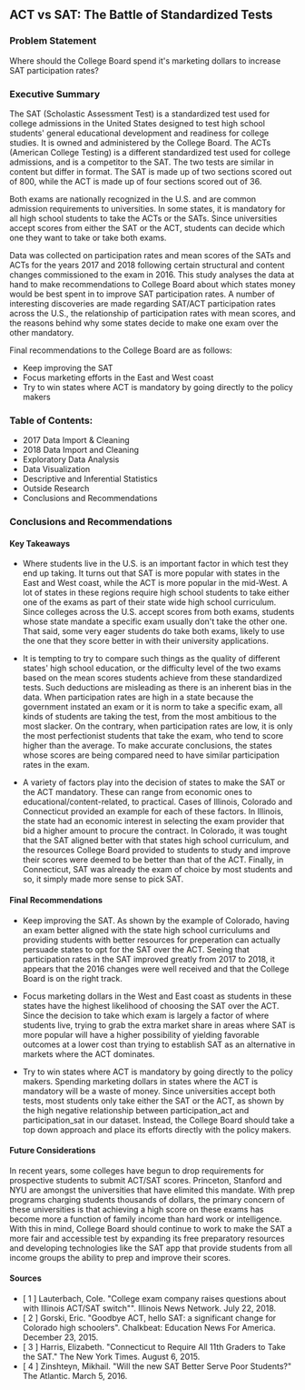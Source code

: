 ## ACT vs SAT: The Battle of Standardized Tests

### Problem Statement 

Where should the College Board spend it's marketing dollars to increase SAT participation rates?

### Executive Summary

The SAT (Scholastic Assessment Test) is a standardized test used for college admissions in the United States designed to test high school students' general educational development and readiness for college studies. It is owned and administered by the College Board. The ACTs (American College Testing) is a different standardized test used for college admissions, and is a competitor to the SAT. The two tests are similar in content but differ in format. The SAT is made up of two sections scored out of 800, while the ACT is made up of four sections scored out of 36.

Both exams are nationally recognized in the U.S. and are common admission requirements to universities. In some states, it is mandatory for all high school students to take the ACTs or the SATs. Since universities accept scores from either the SAT or the ACT, students can decide which one they want to take or take both exams.

Data was collected on participation rates and mean scores of the SATs and ACTs for the years 2017 and 2018 following certain structural and content changes commissioned to the exam in 2016. This study analyses the data at hand to make recommendations to College Board about which states money would be best spent in to improve SAT participation rates. A number of interesting discoveries are made regarding SAT/ACT participation rates across the U.S., the relationship of participation rates with mean scores, and the reasons behind why some states decide to make one exam over the other mandatory.

Final recommendations to the College Board are as follows:
- Keep improving the SAT
- Focus marketing efforts in the East and West coast
- Try to win states where ACT is mandatory by going directly to the policy makers

### Table of Contents:
- 2017 Data Import & Cleaning
- 2018 Data Import and Cleaning
- Exploratory Data Analysis
- Data Visualization
- Descriptive and Inferential Statistics
- Outside Research
- Conclusions and Recommendations

### Conclusions and Recommendations

#### Key Takeaways

- Where students live in the U.S. is an important factor in which test they end up taking. It turns out that SAT is more popular with states in the East and West coast, while the ACT is more popular in the mid-West. A lot of states in these regions require high school students to take either one of the exams as part of their state wide high school curriculum. Since colleges across the U.S. accept scores from both exams, students whose state mandate a specific exam usually don't take the other one. That said, some very eager students do take both exams, likely to use the one that they score better in with their university applications.

- It is tempting to try to compare such things as the quality of different states' high school education, or the difficulty level of the two exams based on the mean scores students achieve from these standardized tests. Such deductions are misleading as there is an inherent bias in the data. When participation rates are high in a state because the government instated an exam or it is norm to take a specific exam, all kinds of students are taking the test, from the most ambitious to the most slacker. On the contrary, when participation rates are low, it is only the most perfectionist students that take the exam, who tend to score higher than the average. To make accurate conclusions, the states whose scores are being compared need to have similar participation rates in the exam.

- A variety of factors play into the decision of states to make the SAT or the ACT mandatory. These can range from economic ones to educational/content-related, to practical. Cases of Illinois, Colorado and Connecticut provided an example for each of these factors. In Illinois, the state had an economic interest in selecting the exam provider that bid a higher amount to procure the contract. In Colorado, it was tought that the SAT aligned better with that states high school curriculum, and the resources College Board provided to students to study and improve their scores were deemed to be better than that of the ACT. Finally, in Connecticut, SAT was already the exam of choice by most students and so, it simply made more sense to pick SAT.

#### Final Recommendations
- Keep improving the SAT. As shown by the example of Colorado, having an exam better aligned with the state high school curriculums and providing students with better resources for preperation can actually persuade states to opt for the SAT over the ACT. Seeing that participation rates in the SAT improved greatly from 2017 to 2018, it appears that the 2016 changes were well received and that the College Board is on the right track.

- Focus marketing dollars in the West and East coast as students in these states have the highest likelihood of choosing the SAT over the ACT. Since the decision to take which exam is largely a factor of where students live, trying to grab the extra market share in areas where SAT is more popular will have a higher possibility of yielding favorable outcomes at a lower cost than trying to establish SAT as an alternative in markets where the ACT dominates.

- Try to win states where ACT is mandatory by going directly to the policy makers. Spending marketing dollars in states where the ACT is mandatory will be a waste of money. Since universities accept both tests, most students only take either the SAT or the ACT, as shown by the high negative relationship between participation_act and participation_sat in our dataset. Instead, the College Board should take a top down approach and place its efforts directly with the policy makers.

#### Future Considerations

In recent years, some colleges have begun to drop requirements for prospective students to submit ACT/SAT scores. Princeton, Stanford and NYU are amongst the universities that have elimited this mandate.
With prep programs charging students thousands of dollars, the primary concern of these universities is that achieving a high score on these exams has become more a function of family income than hard work or intelligence.
With this in mind, College Board should continue to work to make the SAT a more fair and accessible test by expanding its free preparatory resources and developing technologies like the SAT app that provide students from all income groups the ability to prep and improve their scores.

#### Sources
- [ 1 ] Lauterbach, Cole. "College exam company raises questions about with Illinois ACT/SAT switch"". Illinois News Network. July 22, 2018.
- [ 2 ] Gorski, Eric. "Goodbye ACT, hello SAT: a significant change for Colorado high schoolers". Chalkbeat: Education News For America. December 23, 2015.
- [ 3 ] Harris, Elizabeth. "Connecticut to Require All 11th Graders to Take the SAT." The New York Times. August 6, 2015.
- [ 4 ] Zinshteyn, Mikhail. "Will the new SAT Better Serve Poor Students?" The Atlantic. March 5, 2016.
